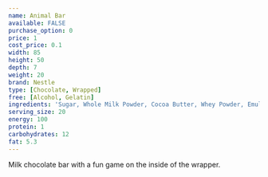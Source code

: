 ```yaml
---
name: Animal Bar
available: FALSE
purchase_option: 0
price: 1
cost_price: 0.1
width: 85
height: 50
depth: 7
weight: 20
brand: Nestle
type: [Chocolate, Wrapped]
free: [Alcohol, Gelatin]
ingredients: 'Sugar, Whole Milk Powder, Cocoa Butter, Whey Powder, Emulsifier: Soya Lecithin; Flavouring '
serving_size: 20
energy: 100
protein: 1
carbohydrates: 12
fat: 5.3
---
```

Milk chocolate bar with a fun game on the inside of the wrapper.